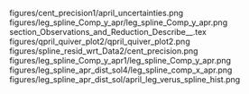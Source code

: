 figures/cent_precision1/april_uncertainties.png
figures/leg_spline_Comp_y_apr/leg_spline_Comp_y_apr.png
section_Observations_and_Reduction_Describe__.tex
figures/qpril_quiver_plot2/qpril_quiver_plot2.png
figures/spline_resid_wrt_Data2/cent_precision.png
figures/leg_spline_Comp_y_apr1/leg_spline_Comp_y_apr.png
figures/leg_spline_apr_dist_sol4/leg_spline_comp_x_apr.png
figures/leg_spline_apr_dist_sol/april_leg_verus_spline_hist.png
